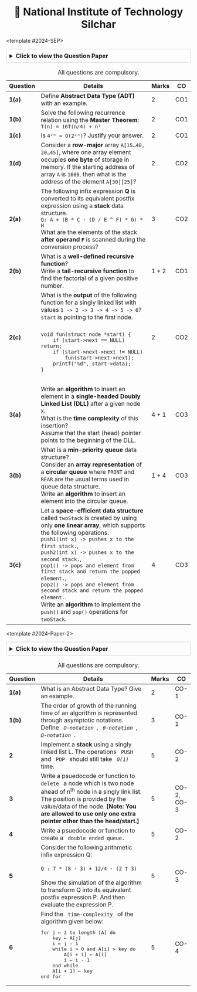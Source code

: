 <div align="center">
  <h1>🏫 National Institute of Technology Silchar</h1>
</div>

<CodeTabs :languages="[
  { name: '2024-SEP', slot: '2024-SEP' },
    {name : '2024-Paper-2', slot : '2024-Paper-2'},
]">

<template #2024-SEP>

<details style="margin-bottom: 5px; margin-top : 10px; border: 1px solid #ccc; border-radius: 5px; padding: 8px;">
  <summary style="font-weight: bold; cursor: pointer; font-size: 1rem;">Click to view the Question Paper</summary>
  <div align="center" style="margin-top: 10px;">
    <img src="https://res.cloudinary.com/dzgoq3ikq/image/upload/v1760624953/Screenshot_16-Oct_19-58-30_16725_maspju.png" 
         alt="Question Paper" 
         style="max-width: 90%; height: auto; border-radius: 8px; box-shadow: 0 2px 8px rgba(0,0,0,0.2);" />
</div>
</details>

<table style="width: 100%; border-collapse: collapse; border-color:none">
  <caption>All questions are compulsory.</caption>
  <thead>
    <tr>
      <th>Question</th>
      <th>Details</th>
      <th>Marks</th>
      <th>CO</th>
    </tr>
  </thead>
  <tbody>
    <tr>
      <td><strong>1(a)</strong></td>
      <td>Define <strong>Abstract Data Type (ADT)</strong> with an example.</td>
      <td>2</td>
      <td>CO1</td>
    </tr>
    <tr>
      <td><strong>1(b)</strong></td>
      <td>Solve the following recurrence relation using the <strong>Master Theorem</strong>:<br><code>T(n) = 16T(n/4) + n³</code></td>
      <td>2</td>
      <td>CO1</td>
    </tr>
    <tr>
      <td><strong>1(c)</strong></td>
      <td>Is <code>4²ⁿ = O(2²ⁿ)</code>? Justify your answer.</td>
      <td>2</td>
      <td>CO1</td>
    </tr>
    <tr>
      <td><strong>1(d)</strong></td>
      <td>Consider a <strong>row-major</strong> array <code>A[15…40, 20…45]</code>, where one array element occupies <strong>one byte</strong> of storage in memory. If the starting address of array <code>A</code> is <code>1600</code>, then what is the address of the element <code>A[30][25]</code>?</td>
      <td>2</td>
      <td>CO2</td>
    </tr>
    <tr>
      <td><strong>2(a)</strong></td>
      <td>The following infix expression <strong>Q</strong> is converted to its equivalent postfix expression using a <strong>stack</strong> data structure.<br><code>Q: A + (B * C - (D / E ^ F) * G) * H</code><br>What are the elements of the stack <strong>after operand <code>F</code></strong> is scanned during the conversion process?</td>
      <td>3</td>
      <td>CO2</td>
    </tr>
    <tr>
      <td><strong>2(b)</strong></td>
      <td>What is a <strong>well-defined recursive function</strong>?<br>Write a <strong>tail-recursive function</strong> to find the factorial of a given positive number.</td>
      <td>1 + 2</td>
      <td>CO1</td>
    </tr>
    <tr>
      <td><strong>2(c)</strong></td>
      <td>
        What is the <strong>output</strong> of the following function for a singly linked list with values <code>1 -> 2 -> 3 -> 4 -> 5 -> 6</code>?<br><code>start</code> is pointing to the first node.<br>
        <pre><code class="language-c">
void fun(struct node *start) {
    if (start->next == NULL) return;
    if (start->next->next != NULL)
        fun(start->next->next);
    printf("%d", start->data);
}
        </code></pre>
      </td>
      <td>2</td>
      <td>CO2</td>
    </tr>
    <tr>
      <td><strong>3(a)</strong></td>
      <td>Write an <strong>algorithm</strong> to insert an element in a <strong>single-headed Doubly Linked List (DLL)</strong> after a given node <code>X</code>.<br>What is the <strong>time complexity</strong> of this insertion?<br>Assume that the start (head) pointer points to the beginning of the DLL.</td>
      <td>4 + 1</td>
      <td>CO3</td>
    </tr>
    <tr>
      <td><strong>3(b)</strong></td>
      <td>What is a <strong>min-priority queue</strong> data structure?<br>Consider an <strong>array representation</strong> of a <strong>circular queue</strong> where <code>FRONT</code> and <code>REAR</code> are the usual terms used in queue data structure.<br>Write an <strong>algorithm</strong> to insert an element into the circular queue.</td>
      <td>1 + 4</td>
      <td>CO3</td>
    </tr>
    <tr>
      <td><strong>3(c)</strong></td>
      <td>
        Let a <strong>space-efficient data structure</strong> called <code>twoStack</code> is created by using only <strong>one linear array</strong>, which supports the following operations:<br>
        <code>push1(int x) -> pushes x to the first stack.</code>,<br>
        <code>push2(int x) -> pushes x to the second stack.</code>,<br>
        <code>pop1() -> pops and element from first stack and return the popped element.</code>,<br>
        <code>pop2() -> pops and element from second stack and return the popped element.</code>.<br>
        Write an <strong>algorithm</strong> to implement the <code>push()</code> and <code>pop()</code> operations for <code>twoStack</code>.
      </td>
      <td>4</td>
      <td>CO3</td>
    </tr>
  </tbody>
</table>
</template>

<template #2024-Paper-2>

<details style="margin-bottom: 5px; margin-top : 10px; border: 1px solid #ccc; border-radius: 5px; padding: 8px;">
  <summary style="font-weight: bold; cursor: pointer; font-size: 1rem;">Click to view the Question Paper</summary>
  <div align="center" style="margin-top: 10px;">
    <img src="https://res.cloudinary.com/dzgoq3ikq/image/upload/v1760625145/Screenshot_16-Oct_20-02-05_6423_lgnjdd.png" 
         alt="Question Paper" 
         style="max-width: 90%; height: auto; border-radius: 8px; box-shadow: 0 2px 8px rgba(0,0,0,0.2);" />
</div>
</details>

<table  style="width: 100%; border-collapse: collapse;">
  <caption>All questions are compulsory.</caption>
  <thead>
    <tr>
      <th>Question</th>
      <th>Details</th>
      <th>Marks</th>
      <th>CO</th>
    </tr>
  </thead>
  <tbody>
    <tr>
      <td><strong>1(a)</strong></td>
      <td>What is an Abstract Data Type? Give an example.</td>
      <td>2</td>
      <td>CO-1</td>
    </tr>
    <tr>
      <td><strong>1(b)</strong></td>
      <td>The order of growth of the running time of an algorithm is represented through asymptotic notations. <br> Define <code> <em>O-notation</em> </code>, <code> <em>θ-notation</em> </code>, <code> <em>Ω-notation</em> </code>.</td>
      <td>3</td>
      <td>CO-1</td>
    </tr>
    <tr>
      <td><strong>2</strong></td>
      <td>Implement a <strong> stack </strong> using a singly linked list L. The operations <code> PUSH </code> and <code> POP </code> should still take <code> <em>O(1)</em> </code> time.</td>
      <td>5</td>
      <td>CO-2</td>
    </tr>
    <tr>
      <td><strong>3</strong></td>
      <td>Write a psuedocode or function to <code> delete </code> a node which is two node ahead of n<sup>th</sup> node in a singly link list. The position is provided by the value/data of the node. <strong> [Note: You are allowed to use only one extra pointer other than the head/start.] </strong> </td>
      <td>5</td>
      <td>CO-2, CO-3</td>
    </tr>
    <tr>
      <td><strong>4</strong></td>
      <td>Write a psuedocode or function to create a <code> double ended queue. </code> </td>
      <td>5</td>
      <td>CO-2</td>
    </tr>
    <tr>
      <td><strong>5</strong></td>
      <td>Consider the following arithmetic infix expression Q:<br><br><code>Q : 7 * (8 - 3) + 12/4 - (2 † 3)</code><br><br>Show the simulation of the algorithm to transform Q into its equivalent postfix expression P. And then evaluate the expression P.</td>
      <td>5</td>
      <td>CO-3</td>
    </tr>
    <tr>
      <td><strong>6</strong></td>
      <td>Find the <code> time-complexity </code> of the algorithm given below:<br>
        <pre>for j ← 2 to length [A] do
    key ← A[j]
    i ← j - 1
    while i > 0 and A[i] > key do
        A[i + 1] ← A[i]
        i ← i - 1
    end while
    A[i + 1] ← key
end for</pre>
      </td>
      <td>5</td>
      <td>CO-4</td>
    </tr>
  </tbody>
</table>

</template>

</CodeTabs>
